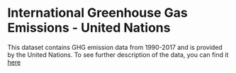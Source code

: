 # International Greenhouse Gas Emissions - United Nations

This dataset contains GHG emission data from 1990-2017 and is provided by the United Nations. To see further description of the data, you can find it [here](https://www.kaggle.com/unitednations/international-greenhouse-gas-emissions/home)